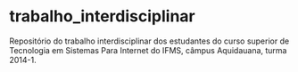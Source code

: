 # trabalho_interdisciplinar
Repositório do trabalho interdisciplinar dos estudantes do curso  superior de Tecnologia em Sistemas Para Internet do IFMS, câmpus Aquidauana, turma 2014-1. 
